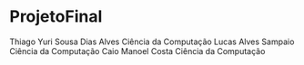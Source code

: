 # ProjetoFinal
Thiago Yuri Sousa Dias Alves                          Ciência da Computação
Lucas  Alves Sampaio                                  Ciência da Computação
Caio Manoel Costa                                     Ciência da Computação

